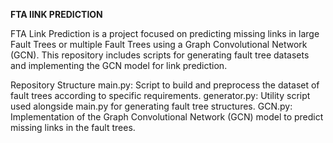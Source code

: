 **FTA lINK PREDICTION**

FTA Link Prediction is a project focused on predicting missing links in large Fault Trees or multiple Fault Trees using a Graph Convolutional Network (GCN). 
This repository includes scripts for generating fault tree datasets and implementing the GCN model for link prediction.

Repository Structure
main.py: Script to build and preprocess the dataset of fault trees according to specific requirements.
generator.py: Utility script used alongside main.py for generating fault tree structures.
GCN.py: Implementation of the Graph Convolutional Network (GCN) model to predict missing links in the fault trees.
